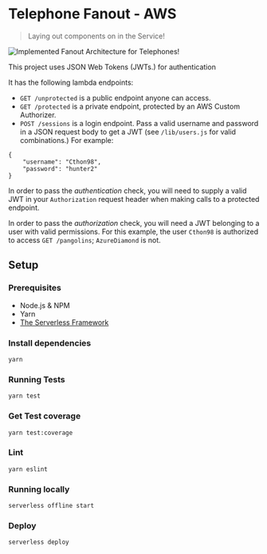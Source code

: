# Telephone Fanout - AWS

> Laying out components on in the Service!

![Implemented Fanout Architecture for Telephones!](https://bn1301files.storage.live.com/y4mkhL4UE4G4HjFOPGeC6tTU-GikigYTMSGBIi1qFPI2TRpidSFVz49ZF71YTR1LdFQ4SGf84SkTjSwFInsrRTHHbSa6LIfR_2kbZYSvU3y6B7XuDjA-cI2_SIcq8qN9Xxd7eBzL3T2B67GIm_o6NiM9GOPSP-ZQVVirGm9VoLoIAsMrTCTVO0EfGxRfH2Wa6X9/fanoutArchitecture.png?psid=1&width=953&height=507)

This project uses JSON Web Tokens (JWTs.) for authentication

It has the following lambda endpoints:

- `GET /unprotected` is a public endpoint anyone can access.
- `GET /protected` is a private endpoint, protected by an AWS Custom Authorizer.
- `POST /sessions` is a login endpoint. Pass a valid username and password in a JSON request body to get a JWT (see `/lib/users.js` for valid combinations.) For example:

```
{
	"username": "Cthon98",
	"password": "hunter2"
}
```

In order to pass the *authentication* check, you will need to supply a valid JWT in your `Authorization` request header when making calls to a protected endpoint.

In order to pass the *authorization* check, you will need a JWT belonging to a user with valid permissions. For this example, the user `Cthon98` is authorized to access `GET /pangolins`; `AzureDiamond` is not.

## Setup

### Prerequisites

- Node.js & NPM
- Yarn
- [The Serverless Framework](https://serverless.com/framework/)

### Install dependencies

```
yarn
```

### Running Tests

```
yarn test
```

### Get Test coverage

```
yarn test:coverage
```

### Lint

```
yarn eslint
```

### Running locally
```
serverless offline start
```

### Deploy

```
serverless deploy
```

